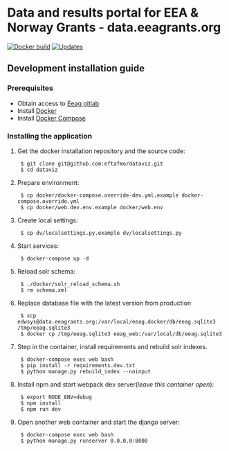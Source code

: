 Data and results portal for EEA & Norway Grants - data.eeagrants.org
=========================================


[![Docker build](https://img.shields.io/docker/build/eftafmo/dataviz.svg)](https://hub.docker.com/r/eftafmo/dataviz/builds) [![Updates](https://pyup.io/repos/github/eftafmo/dataviz/shield.svg)](https://pyup.io/repos/github/eftafmo/dataviz/)



## Development installation guide

### Prerequisites

* Obtain access to [Eeag gitlab](https://gitlab.com/eftafmo/eeag.docker)
* Install [Docker](https://docs.docker.com/engine/installation/)
* Install [Docker Compose](https://docs.docker.com/compose/install/)


### Installing the application


1. Get the docker installation repository and the source code:

        $ git clone git@github.com:eftafmo/dataviz.git
        $ cd dataviz

1. Prepare environment:

        $ cp docker/docker-compose.override-dev.yml.example docker-compose.override.yml
        $ cp docker/web.dev.env.example docker/web.env


1. Create local settings:

        $ cp dv/localsettings.py.example dv/localsettings.py

1. Start services:

        $ docker-compose up -d

1. Reload solr schema:

        $ ./docker/solr_reload_schema.sh
        $ rm schema.xml

1. Replace database file with the latest version from production

        $ scp edwsys@data.eeagrants.org:/var/local/eeag.docker/db/eeag.sqlite3 /tmp/eeag.sqlite3
        $ docker cp /tmp/eeag.sqlite3 eeag_web:/var/local/db/eeag.sqlite3

1. Step in the container, install requirements and rebuild solr indexes.

        $ docker-compose exec web bash
        $ pip install -r requirements.dev.txt
        $ python manage.py rebuild_index --noinput

1. Install npm and start webpack dev server(*leave this container open*):

        $ export NODE_ENV=debug
        $ npm install
        $ npm run dev

1. Open another web container and start the django server:

        $ docker-compose exec web bash
        $ python manage.py runserver 0.0.0.0:8000
